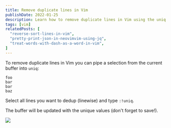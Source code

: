 ```yaml
---
title: Remove duplicate lines in Vim
publishDate: 2022-01-25
description: Learn how to remove duplicate lines in Vim using the uniq command to clean up your text files efficiently.
tags: [vim]
relatedPosts: [
  "reverse-sort-lines-in-vim",
  "pretty-print-json-in-neovimvim-using-jq",
  "treat-words-with-dash-as-a-word-in-vim",
]
---
```


To remove duplicate lines in Vim you can pipe a selection from the current buffer into `uniq`:

```
foo
bar
bar
baz
```

Select all lines you want to dedup (linewise) and type `:!uniq`.

The buffer will be updated with the unique values (don't forget to save!).

![](/images/demo.gif)
